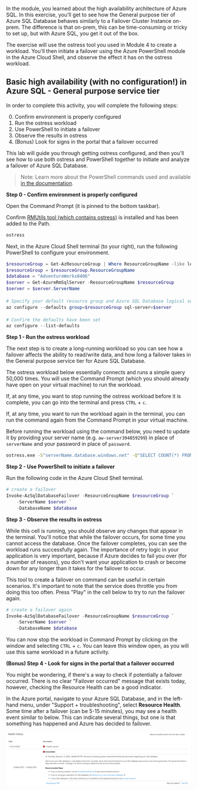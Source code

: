 In the module, you learned about the high availability architecture of Azure SQL. In this exercise, you'll get to see how the General purpose tier of Azure SQL Database behaves similarly to a Failover Cluster Instance on-prem. The difference is that on-prem, this can be time-consuming or tricky to set up, but with Azure SQL, you get it out of the box.  

The exercise will use the ostress tool you used in Module 4 to create a workload. You'll then initiate a failover using the Azure PowerShell module in the Azure Cloud Shell, and observe the effect it has on the ostress workload.  

## Basic high availability (with no configuration!) in Azure SQL - General purpose service tier

In order to complete this activity, you will complete the following steps:

0. Confirm environment is properly configured  
1. Run the ostress workload  
1. Use PowerShell to initiate a failover  
1. Observe the results in ostress  
1. (Bonus) Look for signs in the portal that a failover occurred  

This lab will guide you through getting ostress configured, and then you'll see how to use both ostress and PowerShell together to initiate and analyze a failover of Azure SQL Database.  

>Note: Learn more about the PowerShell commands used and available [in the documentation](https://docs.microsoft.com/en-us/azure/sql-database/sql-database-powershell-samples?tabs=single-database).  

**Step 0 - Confirm environment is properly configured** 

Open the Command Prompt (it is pinned to the bottom taskbar).  

Confirm [RMUtils tool (which contains ostress)](https://www.microsoft.com/en-us/download/details.aspx?id=4511) is installed and has been added to the Path. 
```cmd
ostress
```

Next, in the Azure Cloud Shell terminal (to your right), run the following PowerShell to configure your environment.  

```powershell
$resourceGroup = Get-AzResourceGroup | Where ResourceGroupName -like learn*
$resourceGroup = $resourceGroup.ResourceGroupName
$database = "AdventureWorks0406"
$server = Get-AzureRmSqlServer -ResourceGroupName $resourceGroup
$server = $server.ServerName

# Specify your default resource group and Azure SQL Database logical server
az configure --defaults group=$resourceGroup sql-server=$server

# Confirm the defaults have been set
az configure --list-defaults
```

**Step 1 - Run the ostress workload**  

The next step is to create a long-running workload so you can see how a failover affects the ability to read/write data, and how long a failover takes in the General purpose service tier for Azure SQL Database.  

The ostress workload below essentially connects and runs a simple query 50,000 times. You will use the Command Prompt (which you should already have open on your virtual machine) to run the workload.  

If, at any time, you want to stop running the ostress workload before it is complete, you can go into the terminal and press `CTRL` + `c`.  

If, at any time, you want to run the workload again in the terminal, you can run the command again from the Command Prompt in your virtual machine.  

Before running the workload using the command below, you need to update it by providing your server name (e.g. `aw-server394059299`) in place of `serverName` and your password in place of `password`.  

```cmd
ostress.exe -S"serverName.database.windows.net" -Q"SELECT COUNT(*) FROM SalesLT.Customer" -U"cloudadmin" -d"AdventureWorks0406" -P"password" -n1 -r50000
```

**Step 2 - Use PowerShell to initiate a failover**  

Run the following code in the Azure Cloud Shell terminal.

```powershell
# create a failover
Invoke-AzSqlDatabaseFailover -ResourceGroupName $resourceGroup `
    -ServerName $server `
    -DatabaseName $database
```

**Step 3 - Observe the results in ostress**  

While this cell is running, you should observe any changes that appear in the terminal. You'll notice that while the failover occurs, for some time you cannot access the database. Once the failover completes, you can see the workload runs successfully again. The importance of retry logic in your application is very important, because if Azure decides to fail you over (for a number of reasons), you don't want your application to crash or become down for any longer than it takes for the failover to occur.  

This tool to create a failover on command can be useful in certain scenarios. It's important to note that the service does throttle you from doing this too often. Press "Play" in the cell below to try to run the failover again.  

```powershell
# create a failover again
Invoke-AzSqlDatabaseFailover -ResourceGroupName $resourceGroup `
    -ServerName $server `
    -DatabaseName $database
```

You can now stop the workload in Command Prompt by clicking on the window and selecting `CTRL` + `c`. You can leave this window open, as you will use this same workload in a future activity.      

**(Bonus) Step 4 - Look for signs in the portal that a failover occurred**   

You might be wondering, if there's a way to check if potentially a failover occurred. There is no clear "Failover occurred" message that exists today, however, checking the Resource Health can be a good indicator.  

In the Azure portal, navigate to your Azure SQL Database, and in the left-hand menu, under "Support + troubleshooting", select **Resource Health**. Some time after a failover (can be 5-15 minutes), you may see a health event similar to below. This can indicate several things, but one is that something has happened and Azure has decided to failover. 

![](../media/healthhistory.png)  
